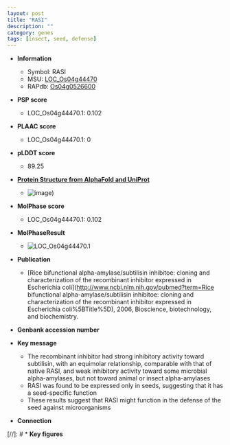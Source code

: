 ```yaml
---
layout: post
title: "RASI"
description: ""
category: genes
tags: [insect, seed, defense]
---
```


* **Information**  
    + Symbol: RASI  
    + MSU: [LOC_Os04g44470](http://rice.plantbiology.msu.edu/cgi-bin/ORF_infopage.cgi?orf=LOC_Os04g44470)  
    + RAPdb: [Os04g0526600](http://rapdb.dna.affrc.go.jp/viewer/gbrowse_details/irgsp1?name=Os04g0526600)  

* **PSP score**  
    + LOC_Os04g44470.1: 0.102 

* **PLAAC score**  
    + LOC_Os04g44470.1: 0 

* **pLDDT score**
    + 89.25

* **[Protein Structure from AlphaFold and UniProt](https://www.uniprot.org/uniprotkb/P29421/entry#structure)**
    + ![image](https://ricepsp.github.io/images/P/AF-P29421-F1.png))

* **MolPhase score**
    + LOC_Os04g44470.1: 0.102

* **MolPhaseResult**
    + ![LOC_Os04g44470.1](https://ricepsp.github.io/pictures/LOC_Os04g/LOC_Os04g44470.1.png)

* **Publication**  
    + [Rice bifunctional alpha-amylase/subtilisin inhibitoe: cloning and characterization of the recombinant inhibitor expressed in Escherichia coli](http://www.ncbi.nlm.nih.gov/pubmed?term=Rice bifunctional alpha-amylase/subtilisin inhibitoe: cloning and characterization of the recombinant inhibitor expressed in Escherichia coli%5BTitle%5D), 2006, Bioscience, biotechnology, and biochemistry.

* **Genbank accession number**  

* **Key message**  
    + The recombinant inhibitor had strong inhibitory activity toward subtilisin, with an equimolar relationship, comparable with that of native RASI, and weak inhibitory activity toward some microbial alpha-amylases, but not toward animal or insect alpha-amylases
    + RASI was found to be expressed only in seeds, suggesting that it has a seed-specific function
    + These results suggest that RASI might function in the defense of the seed against microorganisms

* **Connection**  

[//]: # * **Key figures**  


